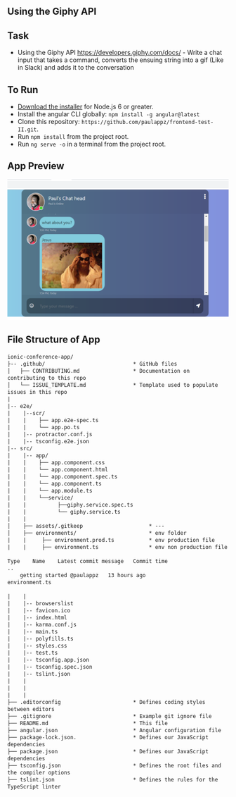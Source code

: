 ## Using the Giphy API

## Task

* Using the Giphy API https://developers.giphy.com/docs/ - Write a chat input that takes a command, converts the ensuing string into a gif (Like in Slack) and adds it to the conversation

## To Run

* [Download the installer](https://nodejs.org/) for Node.js 6 or greater.
* Install the angular CLI globally: `npm install -g angular@latest`
* Clone this repository: `https://github.com/paulappz/frontend-test-II.git`.
* Run `npm install` from the project root.
* Run `ng serve -o` in a terminal from the project root.

## App Preview
  <img src="giphy-api-app.png" alt="preview-giphy">

## File Structure of App

```
ionic-conference-app/
├-- .github/                            * GitHub files
│   ├── CONTRIBUTING.md                 * Documentation on contributing to this repo
│   └── ISSUE_TEMPLATE.md               * Template used to populate issues in this repo
|
|-- e2e/
|    |--scr/
|    |    ├── app.e2e-spec.ts
|    |    └── app.po.ts
|    |-- protractor.conf.js
|    |-- tsconfig.e2e.json
|-- src/
|    |-- app/
|    |    ├── app.component.css
|    |    └── app.component.html
|    |    └── app.component.spec.ts
|    |    └── app.component.ts
|    |    └── app.module.ts
|    |    └──service/
|    |          ├──giphy.service.spec.ts
|    |          └── giphy.service.ts
|    |    
│    ├── assets/.gitkeep                     * ---
│    ├── environments/                       * env folder
|    |     ├── environment.prod.ts           * env production file
|    |     ├── environment.ts                * env non production file

Type	Name	Latest commit message	Commit time
..		
	getting started @paulappz	13 hours ago
environment.ts

|    |
|    |-- browserslist
|    |-- favicon.ico
|    |-- index.html
|    |-- karma.conf.js
|    |-- main.ts
|    |-- polyfills.ts
|    |-- styles.css
|    |-- test.ts
|    |-- tsconfig.app.json
|    |-- tsconfig.spec.json
|    |-- tslint.json
|    |
|    |
|    |
├── .editorconfig                       * Defines coding styles between editors
├── .gitignore                          * Example git ignore file
├── README.md                           * This file
├── angular.json                        * Angular configuration file
├── package-lock.json.                  * Defines our JavaScript dependencies
├── package.json                        * Defines our JavaScript dependencies
├── tsconfig.json                       * Defines the root files and the compiler options
├── tslint.json                         * Defines the rules for the TypeScript linter

